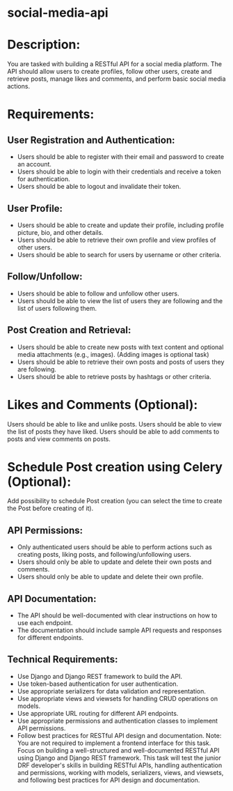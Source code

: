 # social-media-api 

# Description:

You are tasked with building a RESTful API for a social media platform. The API should allow users to create profiles, follow other users, create and retrieve posts, manage likes and comments, and perform basic social media actions.

# Requirements:

## User Registration and Authentication:

* Users should be able to register with their email and password to create an account.
* Users should be able to login with their credentials and receive a token for authentication.
* Users should be able to logout and invalidate their token.

## User Profile:

* Users should be able to create and update their profile, including profile picture, bio, and other details.
* Users should be able to retrieve their own profile and view profiles of other users.
* Users should be able to search for users by username or other criteria.

## Follow/Unfollow:

* Users should be able to follow and unfollow other users.
* Users should be able to view the list of users they are following and the list of users following them.

## Post Creation and Retrieval:

* Users should be able to create new posts with text content and optional media attachments (e.g., images). (Adding images is optional task)
* Users should be able to retrieve their own posts and posts of users they are following.
* Users should be able to retrieve posts by hashtags or other criteria.

# Likes and Comments (Optional):

Users should be able to like and unlike posts. Users should be able to view the list of posts they have liked. Users should be able to add comments to posts and view comments on posts.

# Schedule Post creation using Celery (Optional):

Add possibility to schedule Post creation (you can select the time to create the Post before creating of it).

## API Permissions:

* Only authenticated users should be able to perform actions such as creating posts, liking posts, and following/unfollowing users.
* Users should only be able to update and delete their own posts and comments.
* Users should only be able to update and delete their own profile.

## API Documentation:

* The API should be well-documented with clear instructions on how to use each endpoint.
* The documentation should include sample API requests and responses for different endpoints.

## Technical Requirements:

* Use Django and Django REST framework to build the API.
* Use token-based authentication for user authentication.
* Use appropriate serializers for data validation and representation.
* Use appropriate views and viewsets for handling CRUD operations on models.
* Use appropriate URL routing for different API endpoints.
* Use appropriate permissions and authentication classes to implement API permissions.
* Follow best practices for RESTful API design and documentation.
Note: You are not required to implement a frontend interface for this task. Focus on building a well-structured and well-documented RESTful API using Django and Django REST framework. This task will test the junior DRF developer's skills in building RESTful APIs, handling authentication and permissions, working with models, serializers, views, and viewsets, and following best practices for API design and documentation.